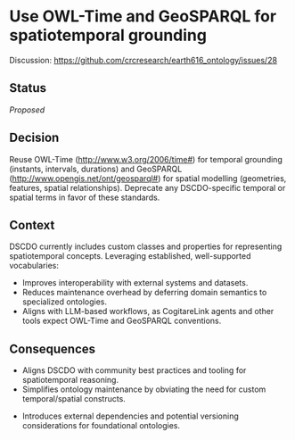 # Use OWL-Time and GeoSPARQL for spatiotemporal grounding

 Discussion: https://github.com/crcresearch/earth616_ontology/issues/28

 ## Status
 _Proposed_

 ## Decision
 Reuse OWL-Time (http://www.w3.org/2006/time#) for temporal grounding (instants, intervals, durations) and GeoSPARQL (http://www.opengis.net/ont/geosparql#) for spatial modelling (geometries, features, spatial relationships). Deprecate any DSCDO-specific temporal or spatial terms in favor of these standards.

 ## Context
 DSCDO currently includes custom classes and properties for representing spatiotemporal concepts. Leveraging established, well-supported vocabularies:
 
 - Improves interoperability with external systems and datasets.  
 - Reduces maintenance overhead by deferring domain semantics to specialized ontologies.  
 - Aligns with LLM-based workflows, as CogitareLink agents and other tools expect OWL-Time and GeoSPARQL conventions.

 ## Consequences
 + Aligns DSCDO with community best practices and tooling for spatiotemporal reasoning.  
 + Simplifies ontology maintenance by obviating the need for custom temporal/spatial constructs.  
 - Introduces external dependencies and potential versioning considerations for foundational ontologies.